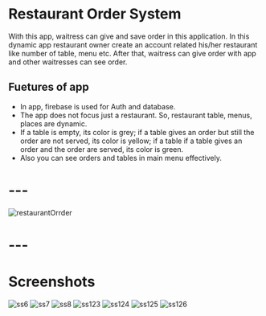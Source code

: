 # Restaurant Order System

With this app, waitress can give and save order in this application. In this dynamic app restaurant owner create an account related his/her restaurant like number of table, menu etc. After that, waitress can give order with app and other waitresses can see order.

## Fuetures of app
- In app, firebase is used for Auth and database.
- The app does not focus just a restaurant. So, restaurant table, menus, places are dynamic.
- If a table is empty, its color is grey; if a table gives an order but still the order are not served, its color is yellow; if a table if a table gives an order and the order are served, its color is green.
- Also you can see orders and tables in main menu effectively.

# ---
![restaurantOrrder](https://user-images.githubusercontent.com/82051237/148684413-8623f4a9-1fc4-4eb5-b6a5-f6ce667d29c5.gif)
# ---

# Screenshots
![ss6](https://user-images.githubusercontent.com/82051237/147420168-ed3c58eb-c736-4943-b9a5-754eeaf27ddf.PNG)
![ss7](https://user-images.githubusercontent.com/82051237/147420178-eec39905-b7d8-4575-8e31-84b3888d5ac5.PNG)
![ss8](https://user-images.githubusercontent.com/82051237/147420181-7b12e947-4feb-4a53-9c0c-f9bf50c4bdaa.PNG)
![ss123](https://user-images.githubusercontent.com/82051237/148684568-1e1c7500-a68b-41b1-8588-14ba4d7b3283.PNG)
![ss124](https://user-images.githubusercontent.com/82051237/148684569-dae2a8a4-70eb-43da-a654-bce682ef9742.PNG)
![ss125](https://user-images.githubusercontent.com/82051237/148684571-d1f767ea-1b7d-40ce-8e95-a9defb16a4c4.PNG)
![ss126](https://user-images.githubusercontent.com/82051237/148684575-0ed967d8-d8e8-49dc-a8fb-7408d77518f3.PNG)




